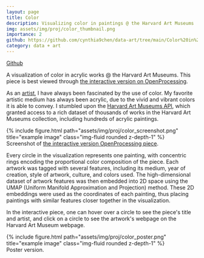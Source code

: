 ```yaml
---
layout: page
title: Color
description: Visualizing color in paintings @ the Harvard Art Museums
img: assets/img/proj/color_thumbnail.png
importance: 2
github: https://github.com/cynthia9chen/data-art/tree/main/Color%20in%20Paintings
category: data + art
---
```


<a href="https://github.com/cynthia9chen/data-art/tree/main/Color%20in%20Paintings"><i class="fab fa-github gh-icon"></i> Github</a>

A visualization of color in acrylic works @ the Harvard Art Museums. This piece is best viewed through <a href="https://openprocessing.org/sketch/1787722">the interactive version on OpenProcessing</a>.

As an <a href="https://20cynthiac.wixsite.com/mysite/portfolio">artist</a>, I have always been fascinated by the use of color. My favorite artistic medium has always been acrylic, due to the vivid and vibrant colors it is able to convey. I stumbled upon the <a href="https://harvardartmuseums.org/collections/api">Harvard Art Museums API</a>, which granted access to a rich dataset of thousands of works in the Harvard Art Museums collection, including hundreds of acrylic paintings.

<div class="row justify-content-sm-center">
    <div class="col-sm-12 mt-3 mt-md-0">
        {% include figure.html path="assets/img/proj/color_screenshot.png" title="example image" class="img-fluid rounded z-depth-1" %}
    </div>
</div>
<div class="caption">
    Screenshot of <a href="https://openprocessing.org/sketch/1787722">the interactive version OpenProcessing piece</a>.
</div>

Every circle in the visualization represents one painting, with concentric rings encoding the proportional color composition of the piece. Each artwork was tagged with several features, including its medium, year of creation, style of artwork, culture, and colors used. The high-dimensional dataset of artwork features was then embedded into 2D space using the UMAP (Uniform Manifold Approximation and Projection) method. These 2D embeddings were used as the coordinates of each painting, thus placing paintings with similar features closer together in the visualization.


In the interactive piece, one can hover over a circle to see the piece's title and artist, and click on a circle to see the artwork's webpage on the Harvard Art Museum webpage.

<div class="row justify-content-sm-center">
    <div class="col-sm-6 mt-3 mt-md-0">
        {% include figure.html path="assets/img/proj/color_poster.png" title="example image" class="img-fluid rounded z-depth-1" %}
    </div>
</div>
<div class="caption">
    Poster version.
</div>


